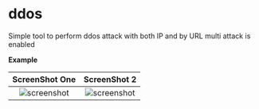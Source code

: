 # ddos
Simple tool to perform ddos attack with both IP and by URL  multi attack is enabled 

**Example**

ScreenShot One             |  ScreenShot 2
:-------------------------:|:-------------------------:
![screenshot](step.jpg)  |  ![screenshot](step1.jpg)
